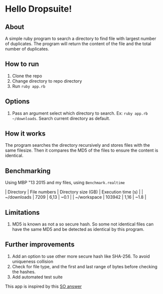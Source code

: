 # Hello Dropsuite!

## About

A simple ruby program to search a directory to find file with largest number of duplicates. The program will return the content of the file and the total number of duplicates.

## How to run

1. Clone the repo
2. Change directory to repo directory
3. Run `ruby app.rb`

## Options

1. Pass an argument select which directory to search.
Ex: `ruby app.rb ~/downloads`. Search current directory as default.

## How it works

The program searches the directory recursively and stores files with the same filesize. Then it compares the MD5 of the files to ensure the content is identical.

## Benchmarking

Using MBP "13 2015 and my files, using `Benchmark.realtime`

| Directory     | File numbers  | Directory size (GB) | Execution time (s)  |
| ~/downloads   | 7209          | 6,13                | ~0.1                |
| ~/workspace   | 103942        | 1,16                | ~1.8                |


## Limitations

1. MD5 is known as not a so secure hash. So some not identical files can have the same MD5 and be detected as identical by this program.

## Further improvements

1. Add an option to use other more secure hash like SHA-256. To avoid uniqueness collision
2. Check for file type, and the first and last range of bytes before checking the hashes.
3. Add automated test suite


This app is inspired by this [SO answer](https://stackoverflow.com/questions/9808156/detecting-duplicate-files/9808270#9808270)